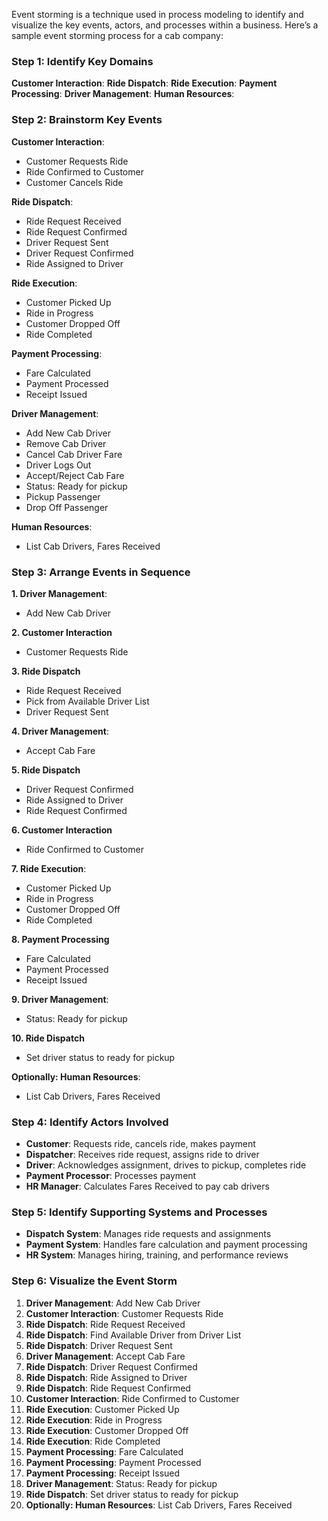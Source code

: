 Event storming is a technique used in process modeling to identify and visualize the key events, actors, and processes within a business. Here’s a sample event storming process for a cab company:

### Step 1: Identify Key Domains

**Customer Interaction**:
**Ride Dispatch**:
**Ride Execution**:
**Payment Processing**:
**Driver Management**:
**Human Resources**:

### Step 2: Brainstorm Key Events

**Customer Interaction**:
- Customer Requests Ride
- Ride Confirmed to Customer
- Customer Cancels Ride

**Ride Dispatch**:
- Ride Request Received
- Ride Request Confirmed
- Driver Request Sent
- Driver Request Confirmed
- Ride Assigned to Driver

**Ride Execution**:
- Customer Picked Up
- Ride in Progress
- Customer Dropped Off
- Ride Completed

**Payment Processing**:
- Fare Calculated
- Payment Processed
- Receipt Issued

**Driver Management**:
- Add New Cab Driver
- Remove Cab Driver
- Cancel Cab Driver Fare
- Driver Logs Out
- Accept/Reject Cab Fare
- Status: Ready for pickup 
- Pickup Passenger
- Drop Off Passenger

**Human Resources**:
- List Cab Drivers, Fares Received

### Step 3: Arrange Events in Sequence

**1. Driver Management**:
- Add New Cab Driver
 
**2. Customer Interaction**
- Customer Requests Ride

**3. Ride Dispatch**
- Ride Request Received
- Pick from Available Driver List
- Driver Request Sent

**4. Driver Management**:
- Accept Cab Fare

**5. Ride Dispatch**
- Driver Request Confirmed
- Ride Assigned to Driver
- Ride Request Confirmed

**6. Customer Interaction**
- Ride Confirmed to Customer

**7. Ride Execution**:
- Customer Picked Up
- Ride in Progress
- Customer Dropped Off
- Ride Completed

**8. Payment Processing**
- Fare Calculated
- Payment Processed
- Receipt Issued

**9. Driver Management**:
- Status: Ready for pickup

**10. Ride Dispatch**
- Set driver status to ready for pickup

**Optionally: Human Resources**:
- List Cab Drivers, Fares Received

### Step 4: Identify Actors Involved

- **Customer**: Requests ride, cancels ride, makes payment
- **Dispatcher**: Receives ride request, assigns ride to driver
- **Driver**: Acknowledges assignment, drives to pickup, completes ride
- **Payment Processor**: Processes payment
- **HR Manager**: Calculates Fares Received to pay cab drivers

### Step 5: Identify Supporting Systems and Processes

- **Dispatch System**: Manages ride requests and assignments
- **Payment System**: Handles fare calculation and payment processing
- **HR System**: Manages hiring, training, and performance reviews

### Step 6: Visualize the Event Storm

1. **Driver Management**: Add New Cab Driver
2. **Customer Interaction**: Customer Requests Ride
3. **Ride Dispatch**: Ride Request Received
4. **Ride Dispatch**: Find Available Driver from Driver List
5. **Ride Dispatch**: Driver Request Sent
6. **Driver Management**: Accept Cab Fare
7. **Ride Dispatch**: Driver Request Confirmed
8. **Ride Dispatch**: Ride Assigned to Driver
9. **Ride Dispatch**: Ride Request Confirmed
10. **Customer Interaction**: Ride Confirmed to Customer
11. **Ride Execution**: Customer Picked Up
12. **Ride Execution**: Ride in Progress
13. **Ride Execution**: Customer Dropped Off
14. **Ride Execution**: Ride Completed
15. **Payment Processing**: Fare Calculated
16. **Payment Processing**: Payment Processed
17. **Payment Processing**: Receipt Issued
18. **Driver Management**: Status: Ready for pickup
19. **Ride Dispatch**: Set driver status to ready for pickup
20. **Optionally: Human Resources**: List Cab Drivers, Fares Received
